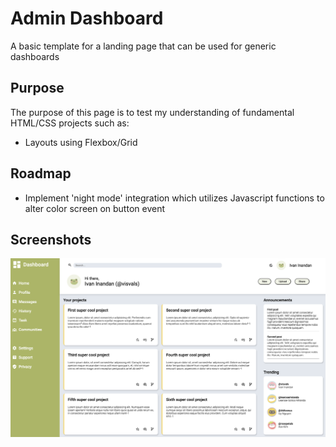 
# Admin Dashboard

A basic template for a landing page that can be used for generic dashboards

## Purpose

The purpose of this page is to test my understanding of fundamental HTML/CSS projects such as:
- Layouts using Flexbox/Grid
## Roadmap

- Implement 'night mode' integration which utilizes Javascript functions to alter color screen on button event


## Screenshots

![Screenshot of production](./img/prod.png)

